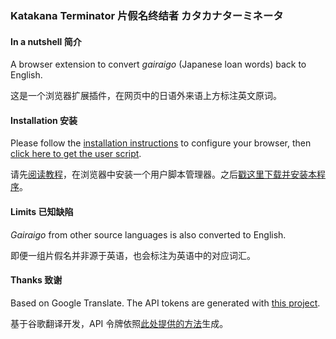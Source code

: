 ### Katakana Terminator 片假名终结者 カタカナターミネータ

#### In a nutshell 简介
A browser extension to convert *gairaigo* (Japanese loan words) back to English.

这是一个浏览器扩展插件，在网页中的日语外来语上方标注英文原词。

#### Installation 安装
Please follow the [installation instructions](https://greasyfork.org/en) to configure your browser,
then [click here to get the user script](https://github.com/Arnie97/katakana-terminator/raw/master/katakana-terminator.user.js).

请先[阅读教程](https://greasyfork.org/zh-CN)，在浏览器中安装一个用户脚本管理器。之后[戳这里下载并安装本程序](https://github.com/Arnie97/katakana-terminator/raw/master/katakana-terminator.user.js)。

#### Limits 已知缺陷
*Gairaigo* from other source languages is also converted to English.

即便一组片假名并非源于英语，也会标注为英语中的对应词汇。

#### Thanks 致谢
Based on Google Translate. The API tokens are generated with [this project](https://github.com/cocoa520/Google_TK).

基于谷歌翻译开发，API 令牌依照[此处提供的方法](https://github.com/cocoa520/Google_TK)生成。
